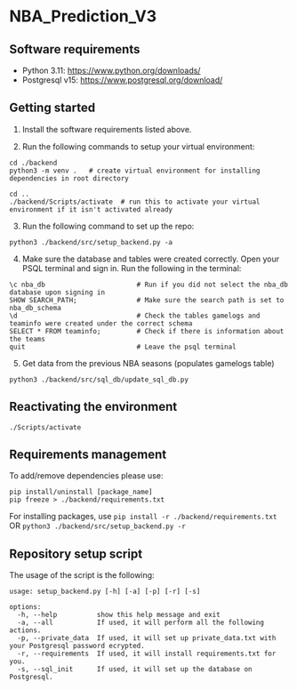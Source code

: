 # NBA_Prediction_V3

## Software requirements

- Python 3.11: https://www.python.org/downloads/
- Postgresql v15: https://www.postgresql.org/download/

## Getting started

1. Install the software requirements listed above.

2. Run the following commands to setup your virtual environment:

```
cd ./backend
python3 -m venv .   # create virtual environment for installing dependencies in root directory

cd ..
./backend/Scripts/activate  # run this to activate your virtual environment if it isn't activated already
```

3. Run the following command to set up the repo:

```
python3 ./backend/src/setup_backend.py -a
```

4. Make sure the database and tables were created correctly. Open your PSQL terminal and sign in. Run the following in the terminal:

```
\c nba_db                       # Run if you did not select the nba_db database upon signing in
SHOW SEARCH_PATH;               # Make sure the search path is set to nba_db_schema
\d                              # Check the tables gamelogs and teaminfo were created under the correct schema
SELECT * FROM teaminfo;         # Check if there is information about the teams
quit                            # Leave the psql terminal
```

5. Get data from the previous NBA seasons (populates gamelogs table)
```
python3 ./backend/src/sql_db/update_sql_db.py
```

## Reactivating the environment

```
./Scripts/activate
```

## Requirements management

To add/remove dependencies please use:

```
pip install/uninstall [package_name]
pip freeze > ./backend/requirements.txt
```

For installing packages, use `pip install -r ./backend/requirements.txt` OR `python3 ./backend/src/setup_backend.py -r`

## Repository setup script

The usage of the script is the following:

```
usage: setup_backend.py [-h] [-a] [-p] [-r] [-s]

options:
  -h, --help          show this help message and exit
  -a, --all           If used, it will perform all the following actions.
  -p, --private_data  If used, it will set up private_data.txt with your Postgresql password ecrypted.
  -r, --requirements  If used, it will install requirements.txt for you.
  -s, --sql_init      If used, it will set up the database on Postgresql.
```
